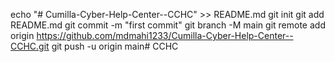 echo "# Cumilla-Cyber-Help-Center--CCHC" >> README.md
git init
git add README.md
git commit -m "first commit"
git branch -M main
git remote add origin https://github.com/mdmahi1233/Cumilla-Cyber-Help-Center--CCHC.git
git push -u origin main# CCHC
